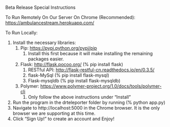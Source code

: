Beta Release Special Instructions

To Run Remotely On Our Server On Chrome (Recommended): https://ambulancestream.herokuapp.com/

To Run Locally: 
1. Install the necessary libraries:
   1. Pip: https://pypi.python.org/pypi/pip
      1. Install this first because it will make installing the remaining packages easier.
   2. Flask: http://flask.pocoo.org/  (% pip install flask)
      1. RESTful API: http://flask-restful-cn.readthedocs.io/en/0.3.5/
      2. flask-MySql (% pip install flask-mysql)
      3. Flask-mysqldb (% pip install flask-mysqldb)
   3. Polymer: https://www.polymer-project.org/1.0/docs/tools/polymer-cli
      1. Only follow the above instructions under “Install”
1. Run the program in the drteleporter folder by running (% python app.py)
2. Navigate to http://localhost:5000 in the Chrome browser. It is the only browser we are supporting at this time.
3. Click “Sign Up!” to create an account and Enjoy!
